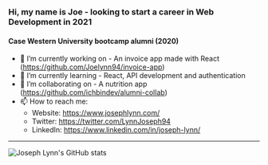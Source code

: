 ### Hi, my name is Joe - looking to start a career in Web Development in 2021
#### Case Western University bootcamp alumni (2020)

- 🔭 I’m currently working on - An invoice app made with React (https://github.com/Joelynn94/invoice-app)
- 🌱 I’m currently learning - React, API development and authentication
- 👯 I’m collaborating on - A nutrition app (https://github.com/ichbindev/alumni-collab)
- 📫 How to reach me: 
  - Website: https://www.josephlynn.com/
  - Twitter: https://twitter.com/LynnJoseph94
  - LinkedIn: https://www.linkedin.com/in/joseph-lynn/

---

![Joseph Lynn's GitHub stats](https://github-readme-stats.vercel.app/api?username=joelynn94)



<!--
**Joelynn94/joelynn94** is a ✨ _special_ ✨ repository because its `README.md` (this file) appears on your GitHub profile.
-->
